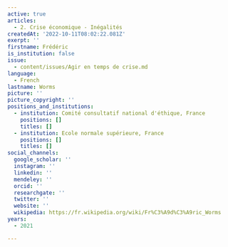 ```yaml
---
active: true
articles:
  - 2. Crise économique - Inégalités
createdAt: '2022-10-11T08:02:22.081Z'
exerpt: ''
firstname: Frédéric
is_institution: false
issue:
  - content/issues/Agir en temps de crise.md
language:
  - French
lastname: Worms
picture: ''
picture_copyright: ''
positions_and_institutions:
  - institution: Comité consultatif national d'éthique, France
    positions: []
    titles: []
  - institution: Ecole normale supérieure, France
    positions: []
    titles: []
social_channels:
  google_scholar: ''
  instagram: ''
  linkedin: ''
  mendeley: ''
  orcid: ''
  researchgate: ''
  twitter: ''
  website: ''
  wikipedia: https://fr.wikipedia.org/wiki/Fr%C3%A9d%C3%A9ric_Worms
years:
  - 2021

---
```

